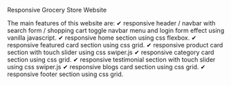 Responsive Grocery Store Website

The main features of this website are:
    ✔ responsive header / navbar with search form / shopping cart toggle navbar menu and login form effect using vanilla javascript.
    ✔ responsive home section using css flexbox.
    ✔ responsive featured card section using css grid.
    ✔ responsive product card section with touch slider using css swiper.js
    ✔ responsive category card section using css grid.
    ✔ responsive testimonial section with touch slider using css swiper.js
    ✔ responsive blogs card section using css grid.
    ✔ responsive footer section using css grid.